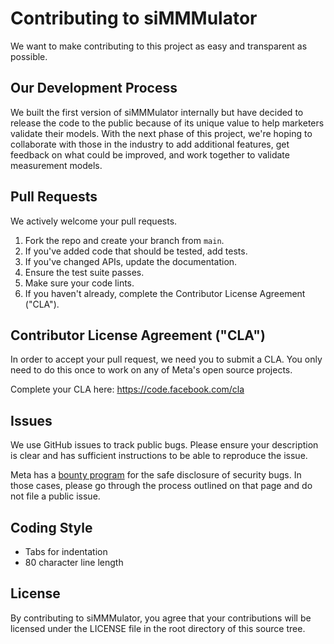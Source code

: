 # Contributing to siMMMulator

We want to make contributing to this project as easy and transparent as
possible.

## Our Development Process

We built the first version of siMMMulator internally but have decided to release the code to the public because of its unique value to help marketers validate their models. With the next phase of this project, we're hoping to collaborate with those in the industry to add additional features, get feedback on what could be improved, and work together to validate measurement models. 

## Pull Requests

We actively welcome your pull requests.

1. Fork the repo and create your branch from `main`.
2. If you've added code that should be tested, add tests.
3. If you've changed APIs, update the documentation.
4. Ensure the test suite passes.
5. Make sure your code lints.
6. If you haven't already, complete the Contributor License Agreement ("CLA").

## Contributor License Agreement ("CLA")

In order to accept your pull request, we need you to submit a CLA. You only need
to do this once to work on any of Meta's open source projects.

Complete your CLA here: https://code.facebook.com/cla

## Issues
We use GitHub issues to track public bugs. Please ensure your description is
clear and has sufficient instructions to be able to reproduce the issue.

Meta has a [bounty program](https://www.facebook.com/whitehat/) for the safe
disclosure of security bugs. In those cases, please go through the process
outlined on that page and do not file a public issue.

## Coding Style  
- Tabs for indentation
- 80 character line length

## License
By contributing to siMMMulator, you agree that your contributions will be licensed
under the LICENSE file in the root directory of this source tree.
